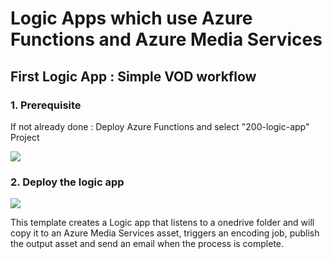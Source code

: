 # Logic Apps which use Azure Functions and Azure Media Services

## First Logic App : Simple VOD workflow

### 1. Prerequisite
If not already done : Deploy Azure Functions and select "200-logic-app" Project

<a href="https://portal.azure.com/#create/Microsoft.Template/uri/https%3A%2F%2Fraw.githubusercontent.com%2FAzure-Samples%2Fmedia-services-dotnet-functions-integration%2Fmaster%2Fazuredeploy.json" target="_blank">
    <img src="http://azuredeploy.net/deploybutton.png"/>
</a>

### 2. Deploy the logic app

<a href="https://portal.azure.com/#create/Microsoft.Template/uri/https%3A%2F%2Fraw.githubusercontent.com%2FAzure-Samples%2Fmedia-services-dotnet-functions-integration%2Fmaster%2F200-logic-app%2Flogicapp-simplevod-deploy.json" target="_blank">
    <img src="http://azuredeploy.net/deploybutton.png"/>
</a>

This template creates a Logic app that listens to a onedrive folder and will copy it to an Azure Media Services asset, triggers an encoding job, publish the output asset and send an email when the process is complete.